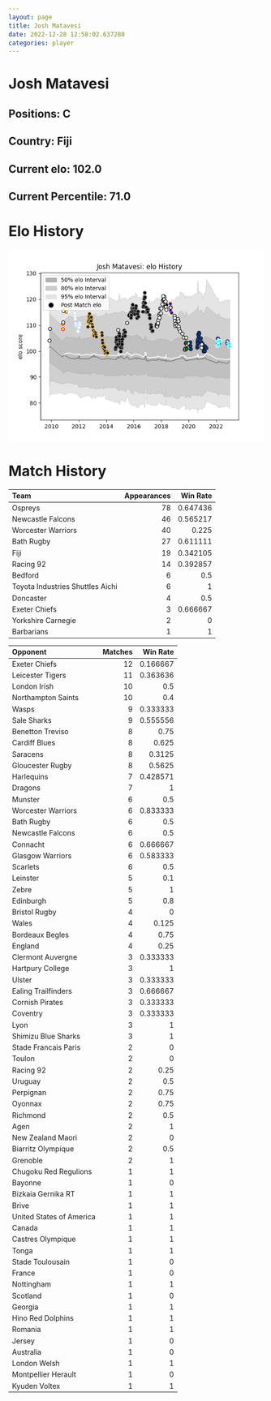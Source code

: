 ```yaml
---  
layout: page  
title: Josh Matavesi  
date: 2022-12-28 12:58:02.637280  
categories: player  
---
```

# Josh Matavesi

## Positions: C

## Country: Fiji

## Current elo: 102.0

## Current Percentile: 71.0

# Elo History


![elo history](history_JoshMatavesi.png)
# Match History


| Team                             |   Appearances |   Win Rate |
|:---------------------------------|--------------:|-----------:|
| Ospreys                          |            78 |   0.647436 |
| Newcastle Falcons                |            46 |   0.565217 |
| Worcester Warriors               |            40 |   0.225    |
| Bath Rugby                       |            27 |   0.611111 |
| Fiji                             |            19 |   0.342105 |
| Racing 92                        |            14 |   0.392857 |
| Bedford                          |             6 |   0.5      |
| Toyota Industries Shuttles Aichi |             6 |   1        |
| Doncaster                        |             4 |   0.5      |
| Exeter Chiefs                    |             3 |   0.666667 |
| Yorkshire Carnegie               |             2 |   0        |
| Barbarians                       |             1 |   1        |

| Opponent                 |   Matches |   Win Rate |
|:-------------------------|----------:|-----------:|
| Exeter Chiefs            |        12 |   0.166667 |
| Leicester Tigers         |        11 |   0.363636 |
| London Irish             |        10 |   0.5      |
| Northampton Saints       |        10 |   0.4      |
| Wasps                    |         9 |   0.333333 |
| Sale Sharks              |         9 |   0.555556 |
| Benetton Treviso         |         8 |   0.75     |
| Cardiff Blues            |         8 |   0.625    |
| Saracens                 |         8 |   0.3125   |
| Gloucester Rugby         |         8 |   0.5625   |
| Harlequins               |         7 |   0.428571 |
| Dragons                  |         7 |   1        |
| Munster                  |         6 |   0.5      |
| Worcester Warriors       |         6 |   0.833333 |
| Bath Rugby               |         6 |   0.5      |
| Newcastle Falcons        |         6 |   0.5      |
| Connacht                 |         6 |   0.666667 |
| Glasgow Warriors         |         6 |   0.583333 |
| Scarlets                 |         6 |   0.5      |
| Leinster                 |         5 |   0.1      |
| Zebre                    |         5 |   1        |
| Edinburgh                |         5 |   0.8      |
| Bristol Rugby            |         4 |   0        |
| Wales                    |         4 |   0.125    |
| Bordeaux Begles          |         4 |   0.75     |
| England                  |         4 |   0.25     |
| Clermont Auvergne        |         3 |   0.333333 |
| Hartpury College         |         3 |   1        |
| Ulster                   |         3 |   0.333333 |
| Ealing Trailfinders      |         3 |   0.666667 |
| Cornish Pirates          |         3 |   0.333333 |
| Coventry                 |         3 |   0.333333 |
| Lyon                     |         3 |   1        |
| Shimizu Blue Sharks      |         3 |   1        |
| Stade Francais Paris     |         2 |   0        |
| Toulon                   |         2 |   0        |
| Racing 92                |         2 |   0.25     |
| Uruguay                  |         2 |   0.5      |
| Perpignan                |         2 |   0.75     |
| Oyonnax                  |         2 |   0.75     |
| Richmond                 |         2 |   0.5      |
| Agen                     |         2 |   1        |
| New Zealand Maori        |         2 |   0        |
| Biarritz Olympique       |         2 |   0.5      |
| Grenoble                 |         2 |   1        |
| Chugoku Red Regulions    |         1 |   1        |
| Bayonne                  |         1 |   0        |
| Bizkaia Gernika RT       |         1 |   1        |
| Brive                    |         1 |   1        |
| United States of America |         1 |   1        |
| Canada                   |         1 |   1        |
| Castres Olympique        |         1 |   1        |
| Tonga                    |         1 |   1        |
| Stade Toulousain         |         1 |   0        |
| France                   |         1 |   0        |
| Nottingham               |         1 |   1        |
| Scotland                 |         1 |   0        |
| Georgia                  |         1 |   1        |
| Hino Red Dolphins        |         1 |   1        |
| Romania                  |         1 |   1        |
| Jersey                   |         1 |   0        |
| Australia                |         1 |   0        |
| London Welsh             |         1 |   1        |
| Montpellier Herault      |         1 |   0        |
| Kyuden Voltex            |         1 |   1        |